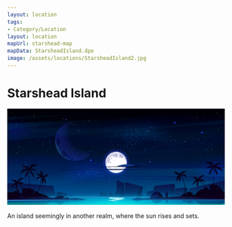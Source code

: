 ```yaml
---
layout: location
tags:
- Category/Location
layout: location
mapUrl: starshead-map
mapData: StarsheadIsland.dpo
image: /assets/locations/StarsheadIsland2.jpg
---
```


# Starshead Island

![Starshead Island Image](/assets/locations/StarsheadIsland2.jpg)

An island seemingly in another realm, where the sun rises and sets.
